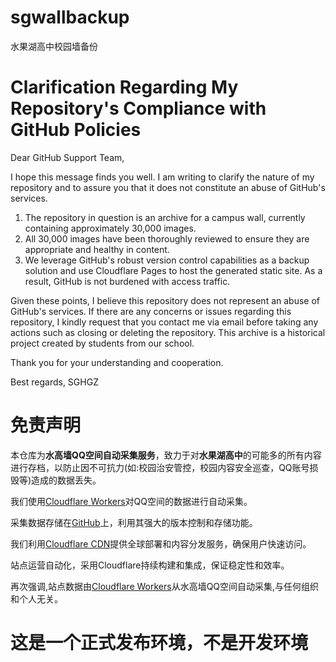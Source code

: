 # sgwallbackup
水果湖高中校园墙备份
# Clarification Regarding My Repository's Compliance with GitHub Policies

Dear GitHub Support Team,

I hope this message finds you well. I am writing to clarify the nature of my repository and to assure you that it does not constitute an abuse of GitHub's services.

1. The repository in question is an archive for a campus wall, currently containing approximately 30,000 images.
2. All 30,000 images have been thoroughly reviewed to ensure they are appropriate and healthy in content.
3. We leverage GitHub's robust version control capabilities as a backup solution and use Cloudflare Pages to host the generated static site. As a result, GitHub is not burdened with access traffic.

Given these points, I believe this repository does not represent an abuse of GitHub's services. If there are any concerns or issues regarding this repository, I kindly request that you contact me via email before taking any actions such as closing or deleting the repository. This archive is a historical project created by students from our school.

Thank you for your understanding and cooperation.

Best regards,
SGHGZ


# 免责声明

本仓库为**水高墙QQ空间自动采集服务**，致力于对**水果湖高中**的可能多的所有内容进行存档，以防止因不可抗力(如:校园治安管控，校园内容安全巡查，QQ账号损毁等)造成的数据丢失。

我们使用[Cloudflare Workers](https://www.cloudflare-cn.com/learning/serverless/serverless-javascript/)对QQ空间的数据进行自动采集。

采集数据存储在[GitHub](https://github.com)上，利用其强大的版本控制和存储功能。

我们利用[Cloudflare CDN](https://www.cloudflare.com/zh-cn/application-services/products/cdn/)提供全球部署和内容分发服务，确保用户快速访问。

站点运营自动化，采用Cloudflare持续构建和集成，保证稳定性和效率。

再次强调,站点数据由[Cloudflare Workers](https://www.cloudflare-cn.com/learning/serverless/serverless-javascript/)从水高墙QQ空间自动采集,与任何组织和个人无关。


# 这是一个正式发布环境，不是开发环境
